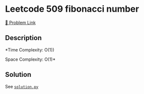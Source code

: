 # Leetcode 509 fibonacci number

[🔗 Problem Link](https://leetcode.com/problems/advanced-fibonacci-number/)

## Description

*Time Complexity: O(1))

Space Complexity: O(1)*

## Solution

See [`solution.py`](solution.py)
